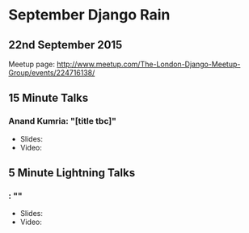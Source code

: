 # September Django Rain

## 22nd September 2015

Meetup page: http://www.meetup.com/The-London-Django-Meetup-Group/events/224716138/

## 15 Minute Talks

### Anand Kumria: "[title tbc]"

* Slides:
* Video:

## 5 Minute Lightning Talks

### : ""

* Slides:
* Video:
